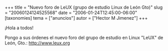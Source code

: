 +++
title = "Nuevo foro de LeUX (grupo de estudio Linux de León Gto)"
slug = "20060124124525568"
date = "2006-01-24T12:45:00-06:00"
[taxonomies]
tema = ["anuncios"]
autor = ["Hector M Jimenez"]
+++

¡Hola a todos!

Pongo a sus órdenes el nuevo foro del grupo de estudio en Linux "LeUX"
de León, Gto.: <a href="http://www.leux.org">http://www.leux.org</a>
